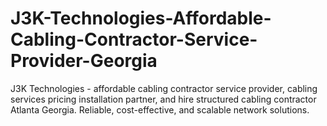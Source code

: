 # J3K-Technologies-Affordable-Cabling-Contractor-Service-Provider-Georgia
J3K Technologies - affordable cabling contractor service provider, cabling services pricing installation partner, and hire structured cabling contractor Atlanta Georgia. Reliable, cost-effective, and scalable network solutions.
